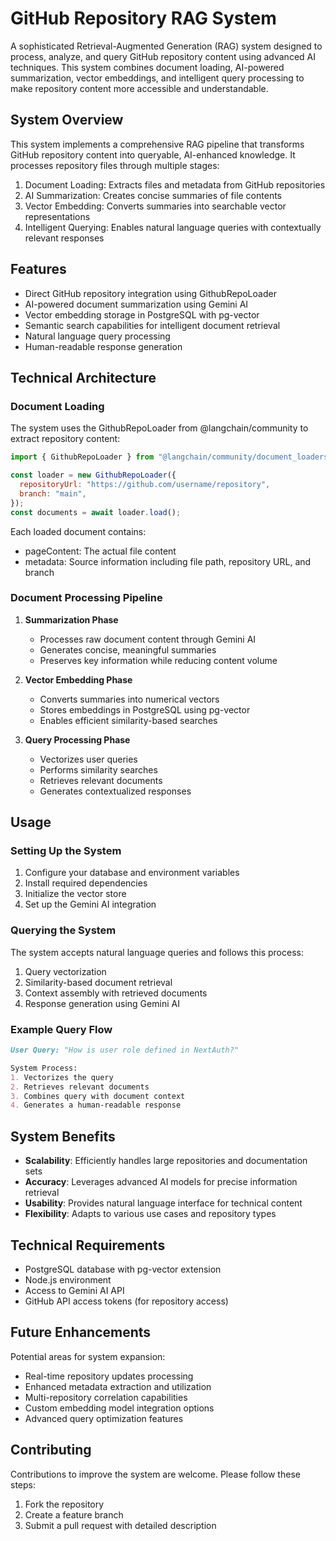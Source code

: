 # GitHub Repository RAG System

A sophisticated Retrieval-Augmented Generation (RAG) system designed to process, analyze, and query GitHub repository content using advanced AI techniques. This system combines document loading, AI-powered summarization, vector embeddings, and intelligent query processing to make repository content more accessible and understandable.

## System Overview

This system implements a comprehensive RAG pipeline that transforms GitHub repository content into queryable, AI-enhanced knowledge. It processes repository files through multiple stages:

1. Document Loading: Extracts files and metadata from GitHub repositories
2. AI Summarization: Creates concise summaries of file contents
3. Vector Embedding: Converts summaries into searchable vector representations
4. Intelligent Querying: Enables natural language queries with contextually relevant responses

## Features

- Direct GitHub repository integration using GithubRepoLoader
- AI-powered document summarization using Gemini AI
- Vector embedding storage in PostgreSQL with pg-vector
- Semantic search capabilities for intelligent document retrieval
- Natural language query processing
- Human-readable response generation

## Technical Architecture

### Document Loading

The system uses the GithubRepoLoader from @langchain/community to extract repository content:

```javascript
import { GithubRepoLoader } from "@langchain/community/document_loaders/web/github";

const loader = new GithubRepoLoader({
  repositoryUrl: "https://github.com/username/repository",
  branch: "main",
});
const documents = await loader.load();
```

Each loaded document contains:
- pageContent: The actual file content
- metadata: Source information including file path, repository URL, and branch

### Document Processing Pipeline

1. **Summarization Phase**
   - Processes raw document content through Gemini AI
   - Generates concise, meaningful summaries
   - Preserves key information while reducing content volume

2. **Vector Embedding Phase**
   - Converts summaries into numerical vectors
   - Stores embeddings in PostgreSQL using pg-vector
   - Enables efficient similarity-based searches

3. **Query Processing Phase**
   - Vectorizes user queries
   - Performs similarity searches
   - Retrieves relevant documents
   - Generates contextualized responses

## Usage

### Setting Up the System

1. Configure your database and environment variables
2. Install required dependencies
3. Initialize the vector store
4. Set up the Gemini AI integration

### Querying the System

The system accepts natural language queries and follows this process:

1. Query vectorization
2. Similarity-based document retrieval
3. Context assembly with retrieved documents
4. Response generation using Gemini AI

### Example Query Flow

```markdown
User Query: "How is user role defined in NextAuth?"

System Process:
1. Vectorizes the query
2. Retrieves relevant documents
3. Combines query with document context
4. Generates a human-readable response
```

## System Benefits

- **Scalability**: Efficiently handles large repositories and documentation sets
- **Accuracy**: Leverages advanced AI models for precise information retrieval
- **Usability**: Provides natural language interface for technical content
- **Flexibility**: Adapts to various use cases and repository types

## Technical Requirements

- PostgreSQL database with pg-vector extension
- Node.js environment
- Access to Gemini AI API
- GitHub API access tokens (for repository access)

## Future Enhancements

Potential areas for system expansion:

- Real-time repository updates processing
- Enhanced metadata extraction and utilization
- Multi-repository correlation capabilities
- Custom embedding model integration options
- Advanced query optimization features

## Contributing

Contributions to improve the system are welcome. Please follow these steps:

1. Fork the repository
2. Create a feature branch
3. Submit a pull request with detailed description
